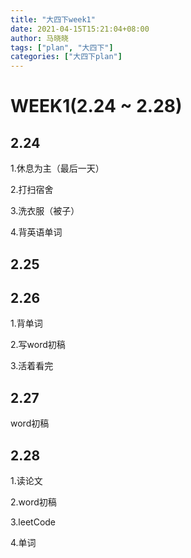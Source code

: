 ```yaml
---
title: "大四下week1"
date: 2021-04-15T15:21:04+08:00
author: 马晓晓
tags: ["plan", "大四下"]
categories: ["大四下plan"]
---
```


# WEEK1(2.24 ~ 2.28)

## 2.24

1.休息为主（最后一天）

2.打扫宿舍

3.洗衣服（被子）

4.背英语单词



## 2.25



## 2.26

1.背单词

2.写word初稿

3.活着看完



## 2.27

word初稿



## 2.28

1.读论文

2.word初稿

3.leetCode

4.单词